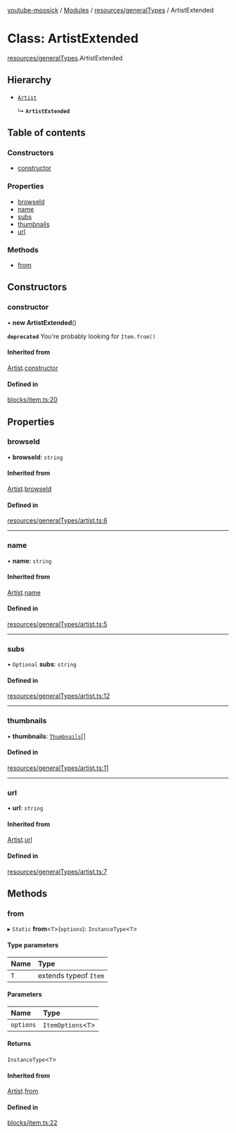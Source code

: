 [youtube-moosick](../README.md) / [Modules](../modules.md) / [resources/generalTypes](../modules/resources_generalTypes.md) / ArtistExtended

# Class: ArtistExtended

[resources/generalTypes](../modules/resources_generalTypes.md).ArtistExtended

## Hierarchy

- [`Artist`](resources_generalTypes.Artist.md)

  ↳ **`ArtistExtended`**

## Table of contents

### Constructors

- [constructor](resources_generalTypes.ArtistExtended.md#constructor)

### Properties

- [browseId](resources_generalTypes.ArtistExtended.md#browseid)
- [name](resources_generalTypes.ArtistExtended.md#name)
- [subs](resources_generalTypes.ArtistExtended.md#subs)
- [thumbnails](resources_generalTypes.ArtistExtended.md#thumbnails)
- [url](resources_generalTypes.ArtistExtended.md#url)

### Methods

- [from](resources_generalTypes.ArtistExtended.md#from)

## Constructors

### constructor

• **new ArtistExtended**()

**`deprecated`** You're probably looking for `Item.from()`

#### Inherited from

[Artist](resources_generalTypes.Artist.md).[constructor](resources_generalTypes.Artist.md#constructor)

#### Defined in

[blocks/item.ts:20](https://github.com/EvasiveXkiller/youtube-moosick/blob/54d14db/src/blocks/item.ts#L20)

## Properties

### browseId

• **browseId**: `string`

#### Inherited from

[Artist](resources_generalTypes.Artist.md).[browseId](resources_generalTypes.Artist.md#browseid)

#### Defined in

[resources/generalTypes/artist.ts:6](https://github.com/EvasiveXkiller/youtube-moosick/blob/54d14db/src/resources/generalTypes/artist.ts#L6)

___

### name

• **name**: `string`

#### Inherited from

[Artist](resources_generalTypes.Artist.md).[name](resources_generalTypes.Artist.md#name)

#### Defined in

[resources/generalTypes/artist.ts:5](https://github.com/EvasiveXkiller/youtube-moosick/blob/54d14db/src/resources/generalTypes/artist.ts#L5)

___

### subs

• `Optional` **subs**: `string`

#### Defined in

[resources/generalTypes/artist.ts:12](https://github.com/EvasiveXkiller/youtube-moosick/blob/54d14db/src/resources/generalTypes/artist.ts#L12)

___

### thumbnails

• **thumbnails**: [`Thumbnails`](resources_generalTypes.Thumbnails.md)[]

#### Defined in

[resources/generalTypes/artist.ts:11](https://github.com/EvasiveXkiller/youtube-moosick/blob/54d14db/src/resources/generalTypes/artist.ts#L11)

___

### url

• **url**: `string`

#### Inherited from

[Artist](resources_generalTypes.Artist.md).[url](resources_generalTypes.Artist.md#url)

#### Defined in

[resources/generalTypes/artist.ts:7](https://github.com/EvasiveXkiller/youtube-moosick/blob/54d14db/src/resources/generalTypes/artist.ts#L7)

## Methods

### from

▸ `Static` **from**<`T`\>(`options`): `InstanceType`<`T`\>

#### Type parameters

| Name | Type |
| :------ | :------ |
| `T` | extends typeof `Item` |

#### Parameters

| Name | Type |
| :------ | :------ |
| `options` | `ItemOptions`<`T`\> |

#### Returns

`InstanceType`<`T`\>

#### Inherited from

[Artist](resources_generalTypes.Artist.md).[from](resources_generalTypes.Artist.md#from)

#### Defined in

[blocks/item.ts:22](https://github.com/EvasiveXkiller/youtube-moosick/blob/54d14db/src/blocks/item.ts#L22)
